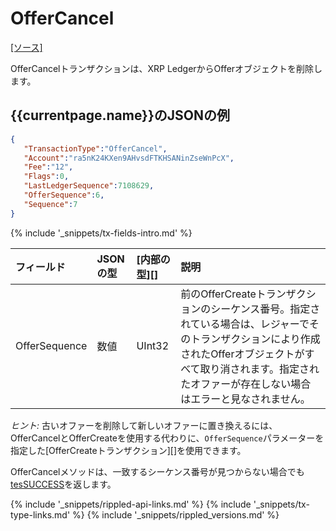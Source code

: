 # OfferCancel

[[ソース]<br>](https://github.com/ripple/rippled/blob/master/src/ripple/app/tx/impl/CancelOffer.cpp "Source")

OfferCancelトランザクションは、XRP LedgerからOfferオブジェクトを削除します。

## {{currentpage.name}}のJSONの例

```json
{
   "TransactionType":"OfferCancel",
   "Account":"ra5nK24KXen9AHvsdFTKHSANinZseWnPcX",
   "Fee":"12",
   "Flags":0,
   "LastLedgerSequence":7108629,
   "OfferSequence":6,
   "Sequence":7
}
```

{% include '_snippets/tx-fields-intro.md' %}
<!--{# fix md highlighting_ #}-->


| フィールド         | JSONの型 | [内部の型][] | 説明                  |
|:--------------|:----------|:------------------|:-----------------------------|
| OfferSequence | 数値    | UInt32            | 前のOfferCreateトランザクションのシーケンス番号。指定されている場合は、レジャーでそのトランザクションにより作成されたOfferオブジェクトがすべて取り消されます。指定されたオファーが存在しない場合はエラーと見なされません。 |

*ヒント:* 古いオファーを削除して新しいオファーに置き換えるには、OfferCancelとOfferCreateを使用する代わりに、`OfferSequence`パラメーターを指定した[OfferCreateトランザクション][]を使用できます。

OfferCancelメソッドは、一致するシーケンス番号が見つからない場合でも[tesSUCCESS](tes-success.html)を返します。

<!--{# common link defs #}-->
{% include '_snippets/rippled-api-links.md' %}
{% include '_snippets/tx-type-links.md' %}
{% include '_snippets/rippled_versions.md' %}
